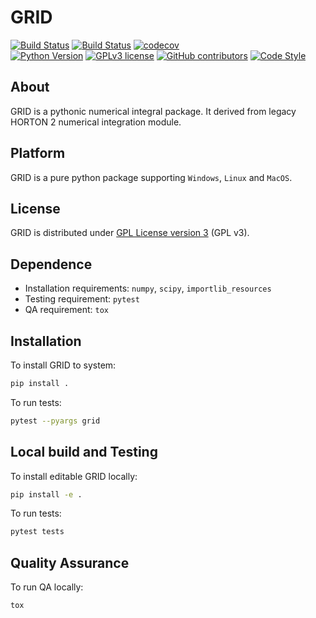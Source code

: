 # GRID
[![Build Status](https://travis-ci.org/theochem/grid.svg?branch=master)](https://travis-ci.org/theochem/grid)
[![Build Status](https://dev.azure.com/yxt1991/Grid/_apis/build/status/theochem.grid?branchName=master)](https://dev.azure.com/yxt1991/Grid/_build/latest?definitionId=2&branchName=master)
[![codecov](https://codecov.io/gh/theochem/grid/branch/master/graph/badge.svg)](https://codecov.io/gh/theochem/grid)<br/>
[![Python Version](https://img.shields.io/badge/python-3.6%2B-blue.svg)](https://docs.python.org/3/whatsnew/3.6.html)
[![GPLv3 license](https://img.shields.io/badge/License-GPLv3-blue.svg)](https://github.com/theochem/grid/blob/master/LICENSE)
[![GitHub contributors](https://img.shields.io/github/contributors/theochem/grid.svg)](https://github.com/theochem/grid/graphs/contributors)
[![Code Style](https://img.shields.io/badge/code%20style-black-black.svg)](https://black.readthedocs.io/en/stable/)

## About
GRID is a pythonic numerical integral package. It derived from legacy HORTON 2 numerical integration module.
## Platform
GRID is a pure python package supporting `Windows`, `Linux` and `MacOS`.

## License
GRID is distributed under [GPL License version 3](https://github.com/theochem/grid/blob/master/LICENSE) (GPL v3).

## Dependence
* Installation requirements: `numpy`, `scipy`, `importlib_resources`
* Testing requirement: `pytest`
* QA requirement: `tox`

## Installation
To install GRID to system:
```bash
pip install .
```
To run tests:
```bash
pytest --pyargs grid
```

## Local build and Testing
To install editable GRID locally:
```bash
pip install -e .
```
To run tests:
```bash
pytest tests
```

## Quality Assurance
To run QA locally:
```bash
tox
```
